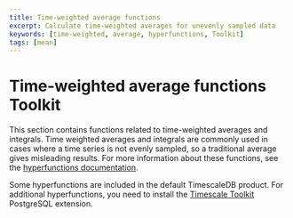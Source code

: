 ```yaml
---
title: Time-weighted average functions
excerpt: Calculate time-weighted averages for unevenly sampled data
keywords: [time-weighted, average, hyperfunctions, Toolkit]
tags: [mean]
---
```


# Time-weighted average functions <Tag type="toolkit">Toolkit</Tag>

This section contains functions related to time-weighted averages and integrals.
Time weighted averages and integrals are commonly used in cases where a time
series is not evenly sampled, so a traditional average gives misleading results.
For more information about these functions, see the
[hyperfunctions documentation][hyperfunctions-time-weight-average].

Some hyperfunctions are included in the default TimescaleDB product. For
additional hyperfunctions, you need to install the
[Timescale Toolkit][install-toolkit] PostgreSQL extension.

<HyperfunctionTable
    hyperfunctionFamily='time-weighted averages'
    includeExperimental
    sortByType
/>

[hyperfunctions-time-weight-average]: /use-timescale/:currentVersion:/hyperfunctions/time-weighted-averages/
[install-toolkit]: /self-hosted/:currentVersion:/tooling/install-toolkit/
